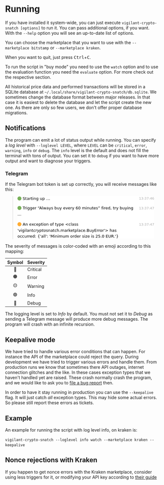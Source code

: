 # Running

If you have installed it system-wide, you can just execute `vigilant-crypto-snatch [options]` to run it. You can pass additional options, if you want. With the `--help` option you will see an up-to-date list of options. 

You can choose the marketplace that you want to use with the `--marketplace bitstamp` or `--marketplace kraken`.

When you want to quit, just press <kbd>Ctrl</kbd>+<kbd>C</kbd>.

To run the script in "buy mode" you need to use the `watch` option and to use the evaluation function you need the `evaluate` option. For more check out the respective section.

All historical price data and performed transactions will be stored in a SQLite database at `~/.local/share/vigilant-crypto-snatch/db.sqlite`. We sometimes change the database format between major releases. In that case it is easiest to delete the database and let the script create the new one. As there are only so few users, we don't offer proper database migrations.

## Notifications

The program can emit a lot of status output while running. You can specify a *log level* with `--loglevel LEVEL`, where `LEVEL` can be `critical`, `error`, `warning`, `info` or `debug`. The `info` level is the default and does not fill the terminal with tons of output. You can set it to `debug` if you want to have more output and want to diagnose your triggers.

### Telegram

If the Telegram bot token is set up correctly, you will receive messages like this:

> ![](telegram-output.png)

The severity of messages is color-coded with an emoji according to this mapping:

Symbol | Severity
:---: | :---
🔴 | Critical
🟠 | Error
🟡 | Warning
🟢 | Info
🔵 | Debug

The logging level is set to *Info* by default. You must not set it to *Debug* as sending a Telegram message will produce more debug messages. The program will crash with an infinite recursion.

## Keepalive mode

We have tried to handle various error conditions that can happen. For instance the API of the marketplace could reject the query. During development we have tried to trigger various errors and handle them. From production runs we know that sometimes there API outages, internet connection glitches and the like. In these cases exception types that we haven't handled yet are raised. These crash normally crash the program, and we would like to ask you to [file a bug report](https://github.com/martin-ueding/vigilant-crypto-snatch/issues) then.

In order to have it stay running in production you can use the `--keepalive` flag. It will just catch *all* exception types. This may hide some actual errors. So please still report these errors as tickets.

## Example

An example for running the script with log level info, on kraken is:

`vigilant-crypto-snatch --loglevel info watch --marketplace kraken --keepalive`

## Nonce rejections with Kraken

If you happen to get nonce errors with the Kraken marketplace, consider using less triggers for it, or modifying your API key according to [their guide](https://support.kraken.com/hc/en-us/articles/360001148063-Why-am-I-getting-Invalid-Nonce-Errors-)